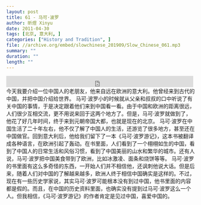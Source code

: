 ```yaml
---
layout: post
title: 61 - 马可·波罗
author: 昕煜 Xinyu
date: 2011-04-30
tags: [北京, 意大利, ]
categories: ["History and Tradition", ]
file: //archive.org/embed/slowchinese_201909/Slow_Chinese_061.mp3
summary: ""
duration: ""
length: ""
---
```


<iframe src="https://archive.org/embed/slowchinese_201909/Slow_Chinese_061.mp3" width="500" height="30" frameborder="0" webkitallowfullscreen="true" mozallowfullscreen="true" allowfullscreen></iframe>
今天我要介绍一位中国人的老朋友，他来自远在欧洲的意大利。他曾经来到古代的中国，并把中国介绍给世界。
马可·波罗小的时候就从父亲和叔叔的口中听说了有关中国的事情，于是决定跟着他们来到中国看一看。由于中国和欧洲的距离很远，人们很少互相交流，更不用说来回于这两个地方了。但是，马可·波罗就做到了，他花了好几年时间，终于来到元朝帝国大都，也就是现在的北京。
马可·波罗在中国生活了二十年左右，他不仅了解了中国人的生活，还游览了很多地方，甚至还在中国做官。回到意大利后，他给我们留下了一本《马可·波罗游记》，这本书被翻译成各种语言，在欧洲引起了轰动。在书里面，人们看到了一个栩栩如生的中国，看到了中国人的日常生活和风俗习惯，看到了中国美丽的山水和繁华的城市。还有人说，马可·波罗把中国美食带到了欧洲，比如冰激凌、面条和烧饼等等。
马可·波罗的书里面有这么多奇怪的东西，一开始人们并不相信他，还讽刺他说大话。但是后来，随着人们对中国的了解越来越多，欧洲人终于相信中国确实是这样的。不过，现在有一些历史学家说，其实马可·波罗可能根本没有到过中国，他书里面的内容都是假的。而且，在中国的历史资料里面，也确实没有提到过马可·波罗这么一个人。但我相信，《马可·波罗游记》的作者肯定是见过中国，喜爱中国的。
 
